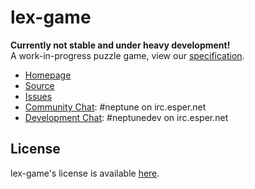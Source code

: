 lex-game
========

**Currently not stable and under heavy development!**  
A work-in-progress puzzle game, view our [specification](SPECIFICATION.md). 

* [Homepage]
* [Source]
* [Issues]
* [Community Chat]: #neptune on irc.esper.net
* [Development Chat]: #neptunedev on irc.esper.net

## License

lex-game's license is available [here](LICENSE.txt).

[Homepage]: https://gitlab.com/lexteam/lex-game
[Source]: https://gitlab.com/lexteam/lex-game
[Issues]: https://gitlab.com/lexteam/lex-game/issues
[Community Chat]: https://kiwiirc.com/client/irc.esper.net/?#lexteam
[Development Chat]: https://lexteamdevs.slack.com/messages/lex-game/
